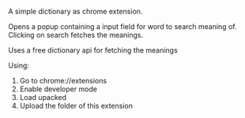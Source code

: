 A simple dictionary as chrome extension.


Opens a popup containing a input field for word to search meaning of.
Clicking on search fetches the meanings.


Uses a free dictionary api for fetching the meanings

Using:
1. Go to chrome://extensions
2. Enable developer mode
3. Load upacked
4. Upload the folder of this extension
